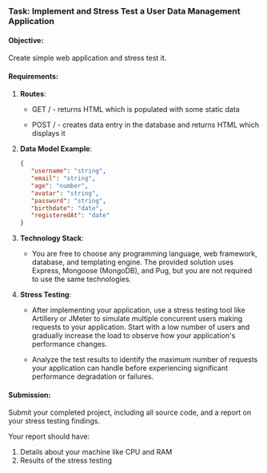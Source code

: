 ### Task: Implement and Stress Test a User Data Management Application

#### Objective:

Create simple web application and stress test it.

#### Requirements:

1. **Routes**:

   - GET / - returns HTML which is populated with some static data

   - POST / - creates data entry in the database and returns HTML which displays it

2. **Data Model Example**:

   ```json
   {
      "username": "string",
      "email": "string",
      "age": "number",
      "avatar": "string",
      "password": "string",
      "birthdate": "date",
      "registeredAt": "date"
   }
   ```

3. **Technology Stack**:

   - You are free to choose any programming language, web framework, database,
     and templating engine. The provided solution uses Express, Mongoose (MongoDB), and Pug,
     but you are not required to use the same technologies.

4. **Stress Testing**:

   - After implementing your application, use a stress testing tool like Artillery or JMeter
     to simulate multiple concurrent users making requests to your application. Start with a low
     number of users and gradually increase the load to observe how your application's performance changes.

   - Analyze the test results to identify the maximum number of requests your application can
     handle before experiencing significant performance degradation or failures.

#### Submission:

Submit your completed project, including all source code, and a report on your stress testing findings.

Your report should have:
1. Details about your machine like CPU and RAM 
2. Results of the stress testing
